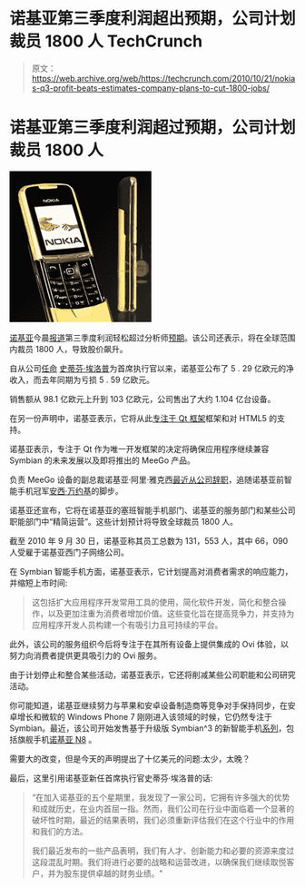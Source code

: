 # 诺基亚第三季度利润超出预期，公司计划裁员 1800 人 TechCrunch

> 原文：<https://web.archive.org/web/https://techcrunch.com/2010/10/21/nokias-q3-profit-beats-estimates-company-plans-to-cut-1800-jobs/>

# 诺基亚第三季度利润超过预期，公司计划裁员 1800 人

![](img/33ef7fe2f51ecf3f7c3ae0ce5c5a261f.png)

[诺基亚](https://web.archive.org/web/20221007145845/http://www.crunchbase.com/company/nokia)今晨[报道](https://web.archive.org/web/20221007145845/http://www.nokia.com/press/press-releases/showpressrelease?newsid=1453008)第三季度利润轻松超过分析师[预期](https://web.archive.org/web/20221007145845/http://www.businessweek.com/news/2010-10-19/nokia-may-report-shrinking-profit-pressuring-elop-for-change.html)。该公司还表示，将在全球范围内裁员 1800 人，导致股价飙升。

自从公司[任命](https://web.archive.org/web/20221007145845/http://eu.beta.techcrunch.com/2010/09/10/nokias-new-ceo-has-a-mobile-mountain-to-climb/) [史蒂芬·埃洛普](https://web.archive.org/web/20221007145845/http://www.crunchbase.com/person/stephen-elop)为首席执行官以来，诺基亚公布了 5 . 29 亿欧元的净收入，而去年同期为亏损 5 . 59 亿欧元。

销售额从 98.1 亿欧元上升到 103 亿欧元，公司售出了大约 1.104 亿台设备。

在另一份声明中，诺基亚表示，它将从此[专注于 Qt 框架](https://web.archive.org/web/20221007145845/http://www.marketwire.com/press-release/Nokia-further-refines-development-strategy-unify-environments-Symbian-MeeGo-1338790.htm)框架和对 HTML5 的支持。

诺基亚表示，专注于 Qt 作为唯一开发框架的决定将确保应用程序继续兼容 Symbian 的未来发展以及即将推出的 MeeGo 产品。

负责 MeeGo 设备的副总裁诺基亚·阿里·雅克西[最近从公司辞职](https://web.archive.org/web/20221007145845/http://eu.beta.techcrunch.com/2010/10/05/meego-home-another-nokia-vp-quits/)，追随诺基亚前智能手机冠军[安西·万约基](https://web.archive.org/web/20221007145845/http://eu.beta.techcrunch.com/2010/09/13/anssi-vanjoki-nokias-smartphone-champion-resigns-one-day-before-nokia-world/)的脚步。

诺基亚还宣布，它将在诺基亚的塞班智能手机部门、诺基亚的服务部门和某些公司职能部门中“精简运营”。这些计划预计将导致全球裁员 1800 人。

截至 2010 年 9 月 30 日，诺基亚称其员工总数为 131，553 人，其中 66，090 人受雇于诺基亚西门子网络公司。

在 Symbian 智能手机方面，诺基亚表示，它计划提高对消费者需求的响应能力，并缩短上市时间:

> 这包括扩大应用程序开发常用工具的使用，简化软件开发，简化和整合操作，以及更加注重为消费者增加价值。这些变化旨在提高竞争力，并支持为应用程序开发人员构建一个有吸引力且可持续的平台。

此外，该公司的服务组织今后将专注于在其所有设备上提供集成的 Ovi 体验，以努力向消费者提供更具吸引力的 Ovi 服务。

由于计划停止和整合某些活动，诺基亚表示，它还将削减某些公司职能和公司研究活动。

你可能知道，诺基亚继续努力与苹果和安卓设备制造商等竞争对手保持同步，在安卓增长和微软的 Windows Phone 7 刚刚进入该领域的时候，它仍然专注于 Symbian。最近，该公司开始发售基于升级版 Symbian^3 的新智能手机[系列](https://web.archive.org/web/20221007145845/http://eu.beta.techcrunch.com/2010/09/14/nokia-world-we-are-back-claims-handset-maker-with-thee-new-devices-but-meego-is-m-i-a/)，包括旗舰手机[诺基亚 N8](https://web.archive.org/web/20221007145845/http://www.mobilecrunch.com/2010/09/29/nokia-n8-starts-shipping-worldwide/) 。

需要大的改变，但是今天的声明提出了十亿美元的问题:太少，太晚？

最后，这里引用诺基亚新任首席执行官史蒂芬·埃洛普的话:

> “在加入诺基亚的五个星期里，我发现了一家公司，它拥有许多强大的优势和成就历史，在业内首屈一指。然而，我们公司在行业中面临着一个显著的破坏性时期，最近的结果表明，我们必须重新评估我们在这个行业中的作用和我们的方法。
> 
> 我们最近发布的一些产品表明，我们有人才、创新能力和必要的资源来度过这段混乱时期。我们将进行必要的战略和运营改进，以确保我们继续取悦客户，并为股东提供卓越的财务业绩。"